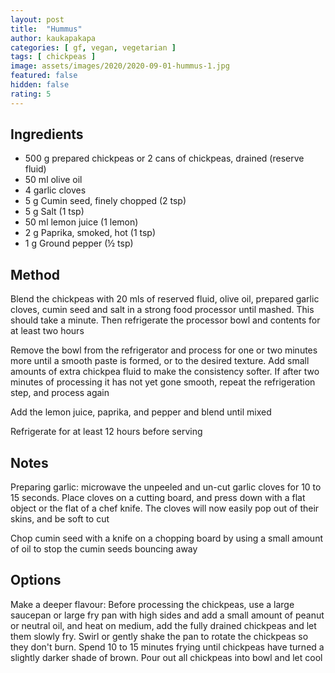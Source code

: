 ```yaml
---
layout: post
title:  "Hummus"
author: kaukapakapa
categories: [ gf, vegan, vegetarian ]
tags: [ chickpeas ]
image: assets/images/2020/2020-09-01-hummus-1.jpg
featured: false
hidden: false
rating: 5
---
```


## Ingredients

* 500 g prepared chickpeas or 2 cans of  chickpeas, drained (reserve fluid)
* 50 ml olive oil
* 4 garlic cloves
* 5 g Cumin seed, finely chopped (2 tsp)
* 5 g Salt (1 tsp)
* 50 ml lemon juice (1 lemon)
* 2 g Paprika, smoked, hot (1 tsp)
* 1 g Ground pepper (½ tsp)


## Method

Blend the chickpeas with 20 mls of reserved fluid, olive oil, prepared garlic cloves, cumin seed and salt in a strong food processor until mashed. This should take a minute. Then refrigerate the processor bowl and contents for at least two hours

Remove the bowl from the refrigerator and process for one or two minutes more until a smooth paste is formed, or to the desired texture. Add small amounts of extra chickpea fluid to make the consistency softer. If after two minutes of processing it has not yet gone smooth, repeat the refrigeration step, and process again

Add the lemon juice,  paprika, and pepper and blend until mixed

Refrigerate for at least 12 hours before serving

## Notes

Preparing garlic: microwave the unpeeled and un-cut garlic cloves for 10 to 15 seconds. Place cloves on a cutting board, and press down with a flat object or the flat of a chef knife. The cloves will now easily pop out of their skins, and be soft to cut

Chop cumin seed with a knife on a chopping board by using a small amount of oil to stop the cumin seeds bouncing away

## Options

Make a deeper flavour: Before processing the chickpeas, use a large saucepan or large fry pan with high sides and add a small amount of peanut or neutral oil, and heat on medium, add the fully drained chickpeas and let them slowly fry. Swirl or gently shake the pan to rotate the chickpeas so they don't burn. Spend 10 to 15 minutes frying until chickpeas have turned a slightly darker shade of brown. Pour out all chickpeas into bowl and let cool
